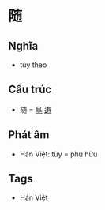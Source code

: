 # 随

## Nghĩa

* tùy theo

## Cấu trúc
* 随 = [阜](阜.md) [迶](迶.md)

## Phát âm

* Hán Việt: tùy = phụ hữu

## Tags
* Hán Việt

<script>window.HANZI_FIELD='随';</script>

